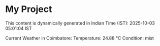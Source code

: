 # My Project

This content is dynamically generated in Indian Time (IST): 2025-10-03 05:01:04 IST


Current Weather in Coimbatore:
Temperature: 24.88 °C
Condition: mist
